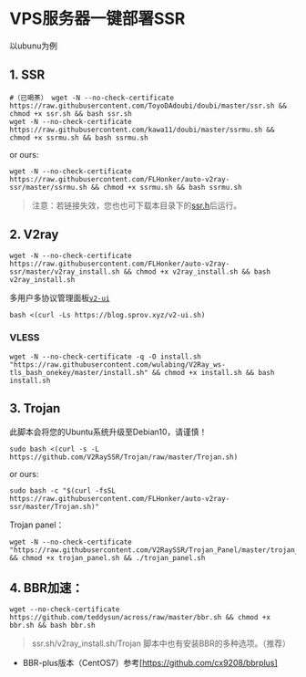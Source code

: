 # VPS服务器一键部署SSR

以ubunu为例

## 1. SSR

```
#（已喝茶） wget -N --no-check-certificate https://raw.githubusercontent.com/ToyoDAdoubi/doubi/master/ssr.sh && chmod +x ssr.sh && bash ssr.sh
wget -N --no-check-certificate https://raw.githubusercontent.com/kawa11/doubi/master/ssrmu.sh && chmod +x ssrmu.sh && bash ssrmu.sh
```
or ours:
```
wget -N --no-check-certificate https://raw.githubusercontent.com/FLHonker/auto-v2ray-ssr/master/ssrmu.sh && chmod +x ssrmu.sh && bash ssrmu.sh
```
> 注意：若链接失效，您也也可下载本目录下的[ssr.h](https://raw.githubusercontent.com/FLHonker/autoVPS-ssr/652dca3ea530082cfe3db9349cb501162f5c7563/ssr.sh)后运行。

## 2. V2ray

```
wget -N --no-check-certificate https://raw.githubusercontent.com/FLHonker/auto-v2ray-ssr/master/v2ray_install.sh && chmod +x v2ray_install.sh && bash v2ray_install.sh
```
多用户多协议管理面板[`v2-ui`][2]
```
bash <(curl -Ls https://blog.sprov.xyz/v2-ui.sh)
```

### VLESS

```
wget -N --no-check-certificate -q -O install.sh "https://raw.githubusercontent.com/wulabing/V2Ray_ws-tls_bash_onekey/master/install.sh" && chmod +x install.sh && bash install.sh
```

## 3. Trojan

此脚本会将您的Ubuntu系统升级至Debian10，请谨慎！
```
sudo bash <(curl -s -L https://github.com/V2RaySSR/Trojan/raw/master/Trojan.sh)
```
or ours:
```
sudo bash -c "$(curl -fsSL https://raw.githubusercontent.com/FLHonker/auto-v2ray-ssr/master/Trojan.sh)"
```

Trojan panel：
```
wget -N --no-check-certificate "https://raw.githubusercontent.com/V2RaySSR/Trojan_Panel/master/trojan_panel.sh" && chmod +x trojan_panel.sh && ./trojan_panel.sh
```

## 4. BBR加速：

```
wget --no-check-certificate https://github.com/teddysun/across/raw/master/bbr.sh && chmod +x bbr.sh && bash bbr.sh
```
> ssr.sh/v2ray_install.sh/Trojan 脚本中也有安装BBR的多种选项。（推荐）
* BBR-plus版本（CentOS7）参考[https://github.com/cx9208/bbrplus]

[2]: https://github.com/sprov065/v2-ui
